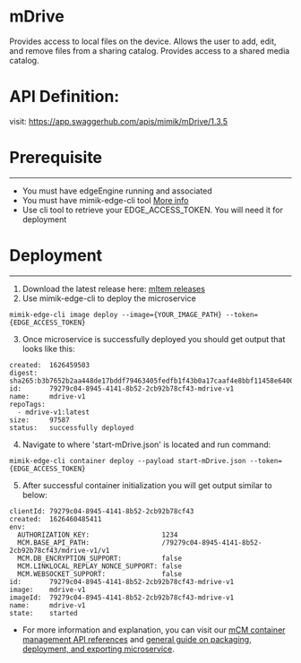# mDrive
Provides access to local files on the device. Allows the user to add, edit, and remove files from a sharing catalog. Provides access to a shared media catalog.

# API Definition:

visit: https://app.swaggerhub.com/apis/mimik/mDrive/1.3.5

# Prerequisite

---

- You must have edgeEngine running and associated
- You must have mimik-edge-cli tool [More info](https://www.npmjs.com/package/@mimik/mimik-edge-cli)
- Use cli tool to retrieve your EDGE_ACCESS_TOKEN. You will need it for deployment

# Deployment

---

1. Download the latest release here: [mItem releases](https://github.com/edgeMicroservice/mDrive/releases)
2. Use mimik-edge-cli to deploy the microservice

```
mimik-edge-cli image deploy --image={YOUR_IMAGE_PATH} --token={EDGE_ACCESS_TOKEN}
```

3. Once microservice is successfully deployed you should get output that looks like this:

```
created:  1626459503
digest:   sha265:b3b7652b2aa448de17bddf79463405fedfb1f43b0a17caaf4e8bbf11458e6400
id:       79279c04-8945-4141-8b52-2cb92b78cf43-mdrive-v1
name:     mdrive-v1
repoTags:
  - mdrive-v1:latest
size:     97587
status:   successfully deployed
```

4. Navigate to where 'start-mDrive.json' is located and run command:

```
mimik-edge-cli container deploy --payload start-mDrive.json --token={EDGE_ACCESS_TOKEN}
```

5. After successful container initialization you will get output similar to below:

```
clientId: 79279c04-8945-4141-8b52-2cb92b78cf43
created:  1626460485411
env:
  AUTHORIZATION_KEY:                  1234
  MCM.BASE_API_PATH:                  /79279c04-8945-4141-8b52-2cb92b78cf43/mdrive-v1/v1
  MCM.DB_ENCRYPTION_SUPPORT:          false
  MCM.LINKLOCAL_REPLAY_NONCE_SUPPORT: false
  MCM.WEBSOCKET_SUPPORT:              false
id:       79279c04-8945-4141-8b52-2cb92b78cf43-mdrive-v1
image:    mdrive-v1
imageId:  79279c04-8945-4141-8b52-2cb92b78cf43-mdrive-v1
name:     mdrive-v1
state:    started
```

- For more information and explanation, you can visit our [mCM container management API references](https://developer.mimik.com/edgeengine-mcm-api/) and [general guide on packaging, deployment, and exporting microservice](https://developer.mimik.com/building-edge-microservices/).

